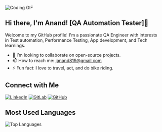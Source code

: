 ![Coding GIF](https://media.giphy.com/media/qgQUggAC3Pfv687qPC/giphy.gif?cid=790b7611yqs6rndanrxfcj4gmevknm7t6edcxqqdub26uuap&ep=v1_gifs_search&rid=giphy.gif&ct=g)

## Hi there, I'm Anand! [QA Automation Tester]👋
Welcome to my GitHub profile! I'm a passionate QA Engineer with interests in Test automation, Performance Testing, App development, and Tech learnings.

- 👯 I’m looking to collaborate on open-source projects.
- 📫 How to reach me: [janand819@gmail.com](mailto:janand819@gmail.com)
- ⚡ Fun fact: I love to travel, act, and do bike riding.

## Connect with Me
[![LinkedIn](https://img.shields.io/badge/-LinkedIn-blue?style=for-the-badge&logo=linkedin)](https://www.linkedin.com/in/anand-jeyakumar)
[![GitLab](https://img.shields.io/badge/-GitLab-orange?style=for-the-badge&logo=gitlab)](https://gitlab.com/AnandJeyakumar)
[![GitHub](https://img.shields.io/badge/-GitHub-black?style=for-the-badge&logo=github)](https://github.com/AnandJeyakumar)


## Most Used Languages
![Top Languages](https://github-readme-stats.vercel.app/api/top-langs/?username=AnandJeyakumar&layout=compact&hide=html)
